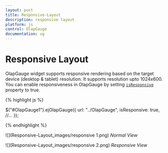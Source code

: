 ```yaml
---
layout: post
title: Responsive-Layout
description: responsive layout
platform: js
control: OlapGauge
documentation: ug
---
```


# Responsive Layout

OlapGauge widget supports responsive rendering based on the target device (desktop & tablet) resolution. It supports resolution upto 1024x600. You can enable responsiveness in OlapGauge by setting [`isResponsive`](/js/api/ejolapgauge#members:isresponsive) property to true.

{% highlight js %}

$("#OlapGauge1").ejOlapGauge({
    url: "../OlapGauge",
    isResponsive: true,
    //...
});

{% endhighlight %}

![](Responsive-Layout_images/responsive 1.png)
_Normal View_


![](Responsive-Layout_images/responsive 2.png)
_Responsive View_





